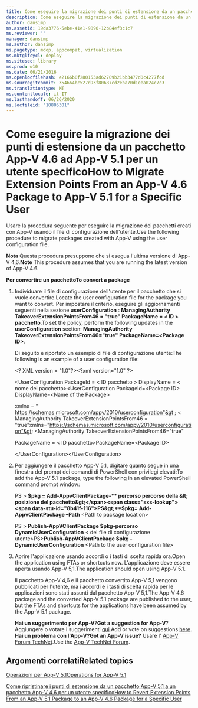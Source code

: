 ```yaml
---
title: Come eseguire la migrazione dei punti di estensione da un pacchetto App-V 4.6 ad App-V 5.1 per un utente specifico
description: Come eseguire la migrazione dei punti di estensione da un pacchetto App-V 4.6 ad App-V 5.1 per un utente specifico
author: dansimp
ms.assetid: 19da3776-5ebe-41e1-9890-12b84ef3c1c7
ms.reviewer: ''
manager: dansimp
ms.author: dansimp
ms.pagetype: mdop, appcompat, virtualization
ms.mktglfcycl: deploy
ms.sitesec: library
ms.prod: w10
ms.date: 06/21/2016
ms.openlocfilehash: e2166b0f280153ad62709b21bb3477d0c4277fcd
ms.sourcegitcommit: 354664bc527d93f80687cd2eba70d1eea024c7c3
ms.translationtype: MT
ms.contentlocale: it-IT
ms.lasthandoff: 06/26/2020
ms.locfileid: "10805301"
---
```

# <span data-ttu-id="8b41f-103">Come eseguire la migrazione dei punti di estensione da un pacchetto App-V 4.6 ad App-V 5.1 per un utente specifico</span><span class="sxs-lookup"><span data-stu-id="8b41f-103">How to Migrate Extension Points From an App-V 4.6 Package to App-V 5.1 for a Specific User</span></span>


<span data-ttu-id="8b41f-104">Usare la procedura seguente per eseguire la migrazione dei pacchetti creati con App-V usando il file di configurazione dell'utente.</span><span class="sxs-lookup"><span data-stu-id="8b41f-104">Use the following procedure to migrate packages created with App-V using the user configuration file.</span></span>

<span data-ttu-id="8b41f-105">**Nota**  Questa procedura presuppone che si esegua l'ultima versione di App-V 4,6.</span><span class="sxs-lookup"><span data-stu-id="8b41f-105">**Note** This procedure assumes that you are running the latest version of App-V 4.6.</span></span>

**<span data-ttu-id="8b41f-106">Per convertire un pacchetto</span><span class="sxs-lookup"><span data-stu-id="8b41f-106">To convert a package</span></span>**

1. <span data-ttu-id="8b41f-107">Individuare il file di configurazione dell'utente per il pacchetto che si vuole convertire.</span><span class="sxs-lookup"><span data-stu-id="8b41f-107">Locate the user configuration file for the package you want to convert.</span></span> <span data-ttu-id="8b41f-108">Per impostare il criterio, eseguire gli aggiornamenti seguenti nella sezione **userConfiguration** : **ManagingAuthority TakeoverExtensionPointsFrom46 = "true" PackageName = &lt; ID &gt; pacchetto**.</span><span class="sxs-lookup"><span data-stu-id="8b41f-108">To set the policy, perform the following updates in the **userConfiguration** section: **ManagingAuthority TakeoverExtensionPointsFrom46="true" PackageName=&lt;Package ID&gt;**.</span></span>

   <span data-ttu-id="8b41f-109">Di seguito è riportato un esempio di file di configurazione utente:</span><span class="sxs-lookup"><span data-stu-id="8b41f-109">The following is an example of a user configuration file:</span></span>

   <span data-ttu-id="8b41f-110">&lt;? XML version = "1.0"?&gt;</span><span class="sxs-lookup"><span data-stu-id="8b41f-110">&lt;?xml version="1.0" ?&gt;</span></span>

   <span data-ttu-id="8b41f-111">&lt;UserConfiguration PackageId = &lt; ID pacchetto &gt; DisplayName = &lt; nome del pacchetto&gt;</span><span class="sxs-lookup"><span data-stu-id="8b41f-111">&lt;UserConfiguration PackageId=&lt;Package ID&gt; DisplayName=&lt;Name of the Package&gt;</span></span>

   <span data-ttu-id="8b41f-112">xmlns = " <https://schemas.microsoft.com/appv/2010/userconfiguration"&gt> ; &lt; ManagingAuthority TakeoverExtensionPointsFrom46 = "true"</span><span class="sxs-lookup"><span data-stu-id="8b41f-112">xmlns="<https://schemas.microsoft.com/appv/2010/userconfiguration"&gt>; &lt;ManagingAuthority TakeoverExtensionPointsFrom46="true"</span></span>

   <span data-ttu-id="8b41f-113">PackageName = &lt; ID pacchetto&gt;</span><span class="sxs-lookup"><span data-stu-id="8b41f-113">PackageName=&lt;Package ID&gt;</span></span>

   <span data-ttu-id="8b41f-114">&lt;/UserConfiguration&gt;</span><span class="sxs-lookup"><span data-stu-id="8b41f-114">&lt;/UserConfiguration&gt;</span></span>

2. <span data-ttu-id="8b41f-115">Per aggiungere il pacchetto App-V 5,1, digitare quanto segue in una finestra del prompt dei comandi di PowerShell con privilegi elevati:</span><span class="sxs-lookup"><span data-stu-id="8b41f-115">To add the App-V 5.1 package, type the following in an elevated PowerShell command prompt window:</span></span>

   <span data-ttu-id="8b41f-116">PS &gt; **$pkg = Add-AppvClientPackage-** percorso percorso della &lt; posizione del pacchetto&gt;</span><span class="sxs-lookup"><span data-stu-id="8b41f-116">PS&gt;**$pkg= Add-AppvClientPackage –Path** &lt;Path to package location&gt;</span></span>

   <span data-ttu-id="8b41f-117">PS &gt; **Publish-AppVClientPackage $pkg-percorso DynamicUserConfiguration** &lt; del file di configurazione utente&gt;</span><span class="sxs-lookup"><span data-stu-id="8b41f-117">PS&gt;**Publish-AppVClientPackage $pkg -DynamicUserConfiguration** &lt;Path to the user configuration file&gt;</span></span>

3. <span data-ttu-id="8b41f-118">Aprire l'applicazione usando accordi o i tasti di scelta rapida ora.</span><span class="sxs-lookup"><span data-stu-id="8b41f-118">Open the application using FTAs or shortcuts now.</span></span> <span data-ttu-id="8b41f-119">L'applicazione deve essere aperta usando App-V 5,1.</span><span class="sxs-lookup"><span data-stu-id="8b41f-119">The application should open using App-V 5.1.</span></span>

   <span data-ttu-id="8b41f-120">Il pacchetto App-V 4,6 e il pacchetto convertito App-V 5,1 vengono pubblicati per l'utente, ma i accordi e i tasti di scelta rapida per le applicazioni sono stati assunti dal pacchetto App-V 5,1.</span><span class="sxs-lookup"><span data-stu-id="8b41f-120">The App-V 4.6 package and the converted App-V 5.1 package are published to the user, but the FTAs and shortcuts for the applications have been assumed by the App-V 5.1 package.</span></span>

   <span data-ttu-id="8b41f-121">**Hai un suggerimento per App-V**?</span><span class="sxs-lookup"><span data-stu-id="8b41f-121">**Got a suggestion for App-V**?</span></span> <span data-ttu-id="8b41f-122">Aggiungere o votare i suggerimenti [qui](http://appv.uservoice.com/forums/280448-microsoft-application-virtualization).</span><span class="sxs-lookup"><span data-stu-id="8b41f-122">Add or vote on suggestions [here](http://appv.uservoice.com/forums/280448-microsoft-application-virtualization).</span></span> **<span data-ttu-id="8b41f-123">Hai un problema con l'App-V?</span><span class="sxs-lookup"><span data-stu-id="8b41f-123">Got an App-V issue?</span></span>** <span data-ttu-id="8b41f-124">Usare l' [App-V Forum TechNet](https://social.technet.microsoft.com/Forums/home?forum=mdopappv).</span><span class="sxs-lookup"><span data-stu-id="8b41f-124">Use the [App-V TechNet Forum](https://social.technet.microsoft.com/Forums/home?forum=mdopappv).</span></span>

## <span data-ttu-id="8b41f-125">Argomenti correlati</span><span class="sxs-lookup"><span data-stu-id="8b41f-125">Related topics</span></span>


[<span data-ttu-id="8b41f-126">Operazioni per App-V 5.1</span><span class="sxs-lookup"><span data-stu-id="8b41f-126">Operations for App-V 5.1</span></span>](operations-for-app-v-51.md)

[<span data-ttu-id="8b41f-127">Come ripristinare i punti di estensione da un pacchetto App-V 5.1 a un pacchetto App-V 4.6 per un utente specifico</span><span class="sxs-lookup"><span data-stu-id="8b41f-127">How to Revert Extension Points From an App-V 5.1 Package to an App-V 4.6 Package for a Specific User</span></span>](how-to-revert-extension-points-from-an-app-v-51-package-to-an-app-v-46-package-for-a-specific-user.md)

 

 





